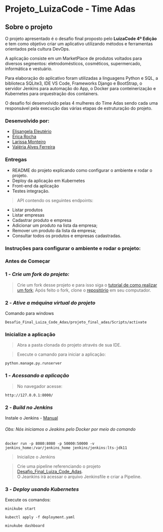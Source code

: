# Projeto_LuizaCode - Time Adas

## Sobre o projeto

O projeto apresentado é o desafio final proposto pelo **LuizaCode 4º Edição** e tem como objetivo criar um aplicativo utilizando métodos e ferramentas orientados pela cultura DevOps. 

A aplicação consiste em um MarketPlace de produtos voltados para diversos segmentos: eletrodomésticos, cosméticos, supermercado, informática e vestuário.

Para elaboração do aplicativo foram utilizadas a linguagens Python e SQL, a biblioteca SQLite3, IDE VS Code, Frameworks Django e BootStrap, o servidor Jenkins para automação do App, o Docker para conteinerização e Kubernetes para orquestração dos containers. 

O desafio foi desenvolvido pelas 4 mulheres do Time Adas sendo cada uma responsável pela execução das várias etapas de estruturação do projeto.


### Desenvolvido por:

- [Elisangela Eleutério](https://github.com/elisangelaeleuterio)
- [Érica Rocha](https://github.com/ericarocha)
- [Larissa Monteiro](https://github.com/LcsMonteiro)
- [Valéria Alves Ferreira](https://github.com/ValFerreiraAlv)

### Entregas ###

- README do projeto explicando como configurar o ambiente e rodar o projeto.
- Deploy da aplicação em Kubernetes
- Front-end da aplicação
-  Testes integração.


>  API contendo os seguintes endpoints:

- Listar produtos
- Listar empresas
- Cadastrar produto e empresa
- Adicionar um produto na lista da empresa;
- Remover um produto da lista da empresa; 
- Consultar todos os produtos e empresas cadastradas.

### Instruções para configurar o ambiente e rodar o projeto:

### Antes de Começar

### 1 - ***Crie um fork do projeto:***

> Crie um fork desse projeto e para isso siga o [tutorial de como realizar um fork](https://docs.github.com/pt/github/getting-started-with-github/quickstart/fork-a-repo);
> Após feito o fork, clone o [repositório](https://github.com/ericarocha/Desafio_Final_Luiza_Code_Adas.git) em seu computador.
 
 ### 2 - ***Ative a máquina virtual do projeto***
Comando para windows

    Desafio_Final_Luiza_Code_Adas/projeto_final_adas/Scripts/activate
    
 ### Inicialize a aplicação

> Abra a pasta clonada do projeto através de sua IDE. 

> Execute o camando para iniciar a aplicação: 

    python.manage.py.runserver

### 1 - ***Acessando a aplicação***

>No navegador acesse:

    http://127.0.0.1:8000/

 ### 2 -  ***Build no Jenkins***

Instale o Jenkins - [Manual](https://www.jenkins.io/doc/book/installing/) 
   
   ###### Obs: Nós iniciamos o Jeakins pelo Docker por meio do comando ######

    docker run -p 8080:8080 -p 50000:50000 -v jenkins_home:/var/jenkins_home jenkins/jenkins:lts-jdk11 

   > Inicialize o Jenkins

   > Crie uma pipeline referenciando o projeto [Desafio_Final_Luiza_Code_Adas](https://github.com/ericarocha/Desafio_Final_Luiza_Code_Adas.git).  
   O Jeankins irá acessar o arquivo Jenkinsfile e criar a Pipeline. 

  ### 3 -  ***Deploy usando Kubernetes*** 

  Execute os comandos:

    minikube start 

    kubectl apply -f deployment.yaml

    minukube dashboard
